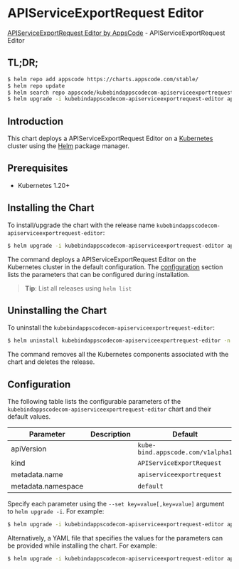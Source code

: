 # APIServiceExportRequest Editor

[APIServiceExportRequest Editor by AppsCode](https://appscode.com) - APIServiceExportRequest Editor

## TL;DR;

```bash
$ helm repo add appscode https://charts.appscode.com/stable/
$ helm repo update
$ helm search repo appscode/kubebindappscodecom-apiserviceexportrequest-editor --version=v0.14.0
$ helm upgrade -i kubebindappscodecom-apiserviceexportrequest-editor appscode/kubebindappscodecom-apiserviceexportrequest-editor -n default --create-namespace --version=v0.14.0
```

## Introduction

This chart deploys a APIServiceExportRequest Editor on a [Kubernetes](http://kubernetes.io) cluster using the [Helm](https://helm.sh) package manager.

## Prerequisites

- Kubernetes 1.20+

## Installing the Chart

To install/upgrade the chart with the release name `kubebindappscodecom-apiserviceexportrequest-editor`:

```bash
$ helm upgrade -i kubebindappscodecom-apiserviceexportrequest-editor appscode/kubebindappscodecom-apiserviceexportrequest-editor -n default --create-namespace --version=v0.14.0
```

The command deploys a APIServiceExportRequest Editor on the Kubernetes cluster in the default configuration. The [configuration](#configuration) section lists the parameters that can be configured during installation.

> **Tip**: List all releases using `helm list`

## Uninstalling the Chart

To uninstall the `kubebindappscodecom-apiserviceexportrequest-editor`:

```bash
$ helm uninstall kubebindappscodecom-apiserviceexportrequest-editor -n default
```

The command removes all the Kubernetes components associated with the chart and deletes the release.

## Configuration

The following table lists the configurable parameters of the `kubebindappscodecom-apiserviceexportrequest-editor` chart and their default values.

|     Parameter      | Description |                   Default                    |
|--------------------|-------------|----------------------------------------------|
| apiVersion         |             | <code>kube-bind.appscode.com/v1alpha1</code> |
| kind               |             | <code>APIServiceExportRequest</code>         |
| metadata.name      |             | <code>apiserviceexportrequest</code>         |
| metadata.namespace |             | <code>default</code>                         |


Specify each parameter using the `--set key=value[,key=value]` argument to `helm upgrade -i`. For example:

```bash
$ helm upgrade -i kubebindappscodecom-apiserviceexportrequest-editor appscode/kubebindappscodecom-apiserviceexportrequest-editor -n default --create-namespace --version=v0.14.0 --set apiVersion=kube-bind.appscode.com/v1alpha1
```

Alternatively, a YAML file that specifies the values for the parameters can be provided while
installing the chart. For example:

```bash
$ helm upgrade -i kubebindappscodecom-apiserviceexportrequest-editor appscode/kubebindappscodecom-apiserviceexportrequest-editor -n default --create-namespace --version=v0.14.0 --values values.yaml
```
